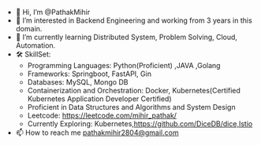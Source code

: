- 👋 Hi, I’m @PathakMihir
- 👀 I’m interested in Backend Engineering and working from 3 years in this domain.
- 🌱 I’m currently learning Distributed System, Problem Solving, Cloud, Automation.
- 🛠️ SkillSet:
     - Programming Languages: Python(Proficient) ,JAVA ,Golang
     - Frameworks: Springboot, FastAPI, Gin
     - Databases: MySQL, Mongo DB
     - Containerization and Orchestration: Docker, Kubernetes(Certified Kubernetes Application Developer Certified)
     - Proficient in Data Structures and Algorithms  and System Design
     - Leetcode: https://leetcode.com/mihir_pathak/
     - Currently Exploring: Kubernetes,https://github.com/DiceDB/dice,Istio
- 📫 How to reach me pathakmihir2804@gmail.com

<!---
PathakMihir/PathakMihir is a ✨ special ✨ repository because its `README.md` (this file) appears on your GitHub profile.
You can click the Preview link to take a look at your changes.
--->
